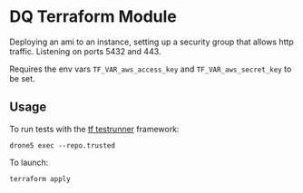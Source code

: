 # DQ Terraform Module

Deploying an ami to an instance, setting up a security group that allows http traffic. Listening on ports 5432 and 443.

Requires the env vars `TF_VAR_aws_access_key` and `TF_VAR_aws_secret_key` to be set.

## Usage

To run tests with the [tf testrunner](https://github.com/UKHomeOffice/tf-testrunner) framework:
```shell
drone5 exec --repo.trusted
```
To launch:
```shell
terraform apply
```

